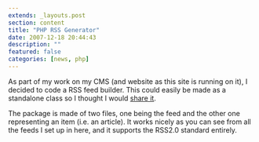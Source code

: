 ```yaml
---
extends: _layouts.post
section: content
title: "PHP RSS Generator"
date: 2007-12-18 20:44:43
description: ""
featured: false
categories: [news, php]
---
```

As part of my work on my CMS (and website as this site is running on it), I decided to code a RSS feed builder. This could easily be made as a standalone class so I thought I would [share it](/code/rss-generator/downloads "RSSFeedGen classes").

The package is made of two files, one being the feed and the other one representing an item (i.e. an article). It works nicely as you can see from all the feeds I set up in here, and it supports the RSS2.0 standard entirely.